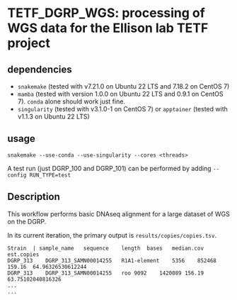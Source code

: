 # TETF_DGRP_WGS: processing of WGS data for the Ellison lab TETF project

## dependencies

- `snakemake` (tested with v7.21.0 on Ubuntu 22 LTS and 7.18.2 on CentOS 7)
- `mamba` (tested with version 1.0.0 on Ubuntu 22 LTS and 0.9.1 on CentOS 7). `conda` alone should work just fine.
- `singularity` (tested with v3.1.0-1 on CentOS 7) or `apptainer` (tested with v1.1.3 on Ubuntu 22 LTS)

## usage

```
snakemake --use-conda --use-singularity --cores <threads>
```

A test run (just DGRP_100 and DGRP_101) can be performed by adding `--config RUN_TYPE=test`

## Description

This workflow performs basic DNAseq alignment for a large dataset of WGS on the DGRP.

In its current iteration, the primary output is `results/copies/copies.tsv`.

```
Strain	| sample_name	sequence	length	bases	median.cov	est.copies
DGRP_313	DGRP_313_SAMN00014255	R1A1-element	5356	852468	159.16	64.96326530612244
DGRP_313	DGRP_313_SAMN00014255	roo	9092	1420089	156.19	63.75102040816326
...
...
```

